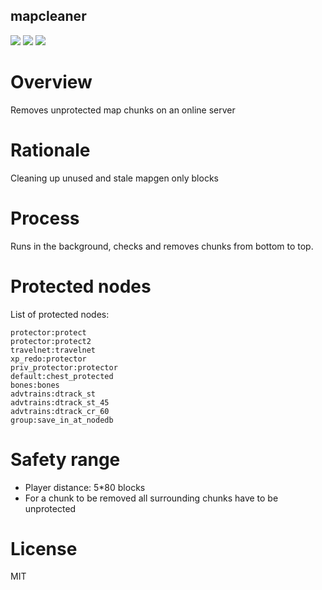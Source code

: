 mapcleaner
-----------------

![](https://github.com/BuckarooBanzay/mapcleaner/workflows/docker/badge.svg)
![](https://github.com/BuckarooBanzay/mapcleaner/workflows/test/badge.svg)
![](https://github.com/BuckarooBanzay/mapcleaner/workflows/jshint/badge.svg)

# Overview

Removes unprotected map chunks on an online server

# Rationale

Cleaning up unused and stale mapgen only blocks

# Process

Runs in the background, checks and removes chunks from bottom to top.

# Protected nodes

List of protected nodes:

```
protector:protect
protector:protect2
travelnet:travelnet
xp_redo:protector
priv_protector:protector
default:chest_protected
bones:bones
advtrains:dtrack_st
advtrains:dtrack_st_45
advtrains:dtrack_cr_60
group:save_in_at_nodedb
```

# Safety range

* Player distance: 5*80 blocks
* For a chunk to be removed all surrounding chunks have to be unprotected

# License

MIT
